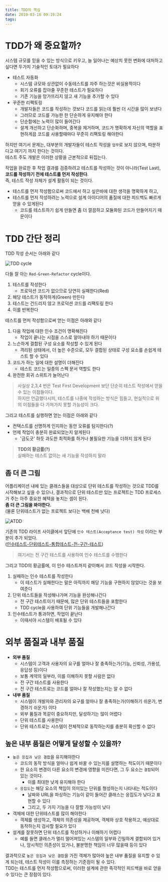 ```yaml
---
title: TDD의 핵심
date: 2019-03-16 09:19:24
tags:
---
```


# TDD가 왜 중요할까?  
시스템 규모를 믿을 수 있는 방식으로 키우고, 늘 일어나는 예상치 못한 변화에 대처하고 싶다면 두가지 기술적인 토대가 필요하다  
- 테스트 자동화  
    - 시스템 규모와 상관없이 수동테스트를 자주 하는것은 비실용적이다  
    - 회기 오류를 잡아줄 꾸준한 테스트가 필요하다  
    - 기존 기능을 망가뜨리지 않고 새 기능을 추가할 수 있다  
- 꾸준한 리팩토링
    - 개발자들은 코드를 작성하는 것보다 코드를 읽는데 훨씬 더 시간을 많이 보낸다  
    - 그러므로 코드를 가능한 한 단순하게 유지해야 한다  
    - 단순함에는 노력이 많이 들어간다  
    - 설계 개선하고 단순화하며, 중복을 제거하며, 코드가 명확하게 자신의 역할을 표현하게끔 코드를 사용할때마다 꾸준히 리팩토링 해야한다  

하지만 여기서 문제는, 대부분의 개발자들이 테스트 작성을 `업무`로 보지 않으며, 따분하다고 여기기 까지 한다는 것이다.  
테스트 주도 개발은 이러한 상황을 근본적으로 뒤집는다.  

작업을 완료한 후 작업 결과를 검증하려고 테스트를 작성하는 것이 아니라(Test Last),  
**코드를 작성하기 전에 테스트를 먼저 작성한다**.  
즉, 테스트 작성 자체가 설계 활동이 되는 것이다.  

- 테스트를 먼저 작성함으로써 코드에서 하고 싶은바에 대한 생각을 명확하게 하고,  
- 테스트를 먼저 작성하려는 노력으로 설계 아이디어의 품질에 대한 피드백도 빠르게 얻을 수 있게된다  
    - 코드를 테스트하기 쉽게 만들면 좀 더 깔끔하고 모듈화된 코드가 만들어지기 때문이다  

# TDD 간단 정리  
TDD 작성 순서는 아래와 같다  

![TDD cycle](https://lh3.googleusercontent.com/EMuooqywXPsh2t20YCljB3BHHIA3H9snXX98dTDDx1ZEkGY8I-G-jXT35XmiUM8iaPKMd3vKZGagFN2NmR_FfkLzyici22h-l6kcW7VViJNz8QzMe89vASzCD88ivExTrMc_66bcBoMrU3lS8SWpOuWDCOQnrByvQuczwtJ9JmcfGbgvFD6EaJqIH1KMd84BliUWvzqOkdEAlDr8P0F6pVOm9BAtdKNqt7DBZEmDlWEc9OTKlAbEhvffRGCH2V1-oHHV8WSsRWfXJ-mDDx7seaCJYBW8Wpa4tnG9aJ9FtYNjqZkL4R-O3YT2lFqxtIPJtsCB285H8sPLErBCQaEp5xNnlvtL3U2PAhVagp9mrQO_KhX_8v5nKVmntbOJwBOeRZLbWqyRz8ccCfZ6hQ-dRaz-rSgk14hH2URM9GdKKN3PB5hrw2KBDVVIhSytdUrSAcFiwezPSSrorpk9SODjVFPMDLP5TyK8zg1ncGP8jeuDmefo5C0eQv3RDwbRx8uJvlvXzhmiKRKvqWTor_kyTCfUV5ebQBa27M56heqJyn6YT-oVrmd_z4EXDb_-JWvwDum2vcF16PoW2-5j8P4SjQtiGqP0xLP8IVICbkATr9qWnoG5S6SF47Jg2TUDhemwJoF7j0v9yCZbBYD9g4z7EK3WigEYu_w=w475-h372-no)  

다들 잘 아는 `Red-Green-Refactor` cycle이다.  
1. 테스트를 작성한다  
    - 프로덕션 코드가 없으므로 당연히 실패한다(Red)  
2. 해당 테스트가 동작하게(Green) 만든다  
3. 테스트는 건드리지 않고 프로덕션 코드를 리팩토링 한다  
4. 이를 반복한다  

테스트를 먼저 작성함으로써 얻는 이점은 아래와 같다  
1. 다음 작업에 대한 인수 조건이 명확해진다  
    - 작업이 끝나는 시점을 스스로 알아내야 하기 때문이다  
2. 느슨하게 결합된 구성 요소를 작성할 수 있게 된다  
    - 격리된 상태에서, 더 높은 수준으로, 모두 결합된 상태로 구성 요소를 손쉽게 테스트 할 수 있다  
3. 코드가 하는 일에 대한 설명이 더해진다  
    - 테스트 코드는 일종의 스펙 문서 역할도 한다  
4. 완전한 회귀 스위트가 늘어난다  

> 사실상 2,3,4 번은 Test First Development 보단 단순히 테스트 작성에서 얻을 수 있는 이점들이다.  
> 하지만 언급했다시피, 테스트를 나중에 작성하는 방식은 힘들고, 현실적으로 위의 이점들을 다 가져가지 못할 가능성이 크다.  

그리고 테스트를 실행하면 얻는 이점은 아래와 같다  
- 컨텍스트를 선명하게 인지하는 동안 오류를 탐지한다(?) 
- 언제 작업이 충분히 완료되었는지 알게된다  
    - '금도긋' 하듯 과도한 최적화를 하거나 불필요한 기능을 더하지 않게 된다  

> **TDD의 황금률(?)**  
> 실패하는 테스트 없이는 새 기능을 작성하지 말라  

## 좀 더 큰 그림  
어플리케이션 내에 있는 클래스들을 대상으로 단위 테스트를 작성하는 것으로 TDD를 시작해보고 싶을 수 있으나, 결과적으로 단위 테스트만 있는 프로젝트는 TDD 프로세스가 주는 아주 중요한 혜텍을 놓치는 셈이 된다.  
**좀 더 큰 그림을 봐야한다.**  
(물론 단위테스트가 없는 프로젝트 보다는 백배 천배 낫다)  

![ATDD](https://lh3.googleusercontent.com/_vdjJTmSigJ4J05Nj3WXOsWx7SBiBUVhC5vvUoxzRROZHXUp3LZ5zmjc2B-G7CCGy_ZJ_Y7h4RtFqUFGLHe0Mo29XclfuIKSMoX16Z7mM2pI9Rzia76AZQYSP4ST9QlidSOH-5bxfxp2nTDR8odzTTG8m2i08vWkdgbWg0yOCDeGr4qexVulxjUhTg8OmyK0HZ0Du8NT4nB4_O2D5ECj3DRlRQOguscVUbD-9Y6hBn1yARJXYRumoMpdhJhEGA72gqvgXMRbj482hCJcL3cwM3M19Z4JGj_S8L0gbV6cUTlBjqBJSi13-jcRZQgAF1gR1bv39uU8fAN-loBvvWamADMmJrg3A8SPMYqb13KNavO5MllQZhrJMlYa0mwelmAswfNDlUE8310HzsuT3WuxQc4X9C-kO4YEwb3NpvH57mq1zcK-W1k6EFneGyOHWf5xF3W5JSfFiuzCZqFKq9ErI5dXIlhdYndLmu-tfy7qX1-4gV4H6P_tvlTCC6i-vWSXzR2zMsqfzZwnxAaaX2ZGngXKHLvV0h5YurneilSkUwAnx1wC6kOf-a_P8-ouoqajFAQJn9NzqWxIspZizPCNWZekkbEwjSpNfsAkCc3GFykLbSTWvhQesbNXxW1SkAtTFucsASVL9C1g627o7ovTPdMc4c0-jj0=w960-h720-no)  

기존의 TDD 라이프 사이클에서 앞단에 `인수 테스트(Acceptance test) 작성` 이라는 부분이 추가 되었다.  
([인수테스트-단위테스트-통합테스트-전-구간-테스트](/tdd/인수테스트-단위테스트-통합테스트-전-구간-테스트.md))  
> 여기서는 전 구간 테스트를 사용하여 인수 테스트를 수행한다  

그리고 TDD의 황금률에, 이 인수 테스트까지 같이해서 코드 작성을 시작한다.  

1. 실패하는 인수 테스트를 작성한다  
    - 이 테스트가 실패한다는 말은 아직까지 해당 기능을 구현하지 않았다는 것을 보여준다  
2. 단위 테스트들을 작성해나가며 기능을 완성해나간다  
    - 전 구간 테스트이기 때문에, 많은 단위 테스트들을 포함한다  
    - TDD cycle을 사용하여 단위 기능들을 개발해나간다  
3. 인수테스트가 통과하면, 작업이 끝난다  
    - 이때서야 시스템이 배포될 수 있다  

# 외부 품질과 내부 품질  
- **외부 품질** 
    - 시스템이 고객과 사용자의 요구를 얼마나 잘 충족하는가(기능, 신뢰성, 가용성, 응답성 등)이다  
    - 보통 계약의 일부라, 이를 이해하지 못할 사람은 없다  
    - 전 구간 테스트를 사용한다  
    - 전 구간 테스트로는 코드를 얼마나 잘 작성했는지는 알 수 없다  
- **내부 품질**  
    - 시스템이 개발자와 관리자의 요구를 얼마나 잘 충족하는가(이해하기 쉬운가, 변경하기 쉬운가) 이다  
    - 외부 품질과 똑같이 중요하지만, 달성하기는 많이 어렵다  
    - 단위 테스트를 사용한다  
    - 단위 테스트로는 시스템이 전체적으로 동작하는지를 충분히 확신할 수 없다  

## 높은 내부 품질은 어떻게 달성할 수 있을까?  
- `높은 응집과 낮은 결합`을 유지해야한다  
    - 코드의 동작 방식을 얼마나 쉽게 바꿀 수 있는지를 설명하는 척도이기 때문이다  
    - 한 요소의 변경이 다른 요소의 변경에 영향을 미친다면, 그 두 요소는 `결합`되어 있는 것이다.  
        - 이를 최대한 낮게 유지해야 한다  
    - `응집도`는 해당 요소의 책임이 의미있는 단위를 형성하는지 나타내는 척도이다  
        - 날짜와 URL을 파싱하는 기능이 같이 들어간 클래스는 응집도가 낮다고 표현할 수 있다  
        - 그리고, 두 가지 기능을 다 잘할 가능성이 낮다  
- 객체에 대한 단위테스트를 많이 해야한다  
    - 객체를 생성하고, 객체의 의존성을 제공하며, 객체와 상호 작용하고, 예상대로 동작하는지 검사할 필요가 있다  
- 설계를 잘못하면 단위 테스트를 작성하거나 이해하기 어렵다  
    - 예를 들면 클래스가 멀리 떨어져있는 시스템의 일부와 긴밀하게 결합되어 있거나, 암시적인 의존성이 있거나, 불분명한 책임이 너무 많을때 등이 있다  

결과적으로 `높은 응집과 낮은 결합`을 가진 객체가 많아야 높은 내부 품질을 유지할 수 있게 되는데, 테스트 작성이 이를 측정하는 기준점이 될 수 있다.  
TDD는 테스트를 먼저 작성함으로써, 이러한 설계에 관한 즉각적인 피드백을 바로 얻을 수 있다는 큰 장점이 있다.  

<!-- more -->